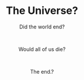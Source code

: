 <div align="center">
<h1>The Universe?</h1>
Did the world end?

&nbsp;

Would all of us die?

&nbsp;
&nbsp;

The end.?
</div>
